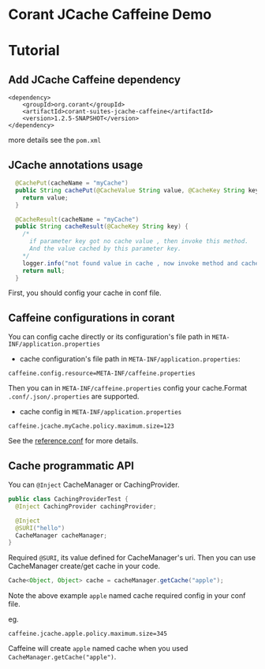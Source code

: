 # Corant JCache Caffeine Demo

# Tutorial
## Add JCache Caffeine dependency
```
<dependency>
    <groupId>org.corant</groupId>
    <artifactId>corant-suites-jcache-caffeine</artifactId>
    <version>1.2.5-SNAPSHOT</version>
</dependency>
```
more details see the `pom.xml`
## JCache annotations usage
```java
  @CachePut(cacheName = "myCache")
  public String cachePut(@CacheValue String value, @CacheKey String key) {
    return value;
  }

  @CacheResult(cacheName = "myCache")
  public String cacheResult(@CacheKey String key) {
    /*
      if parameter key got no cache value , then invoke this method.
      And the value cached by this parameter key.
    */
    logger.info("not found value in cache , now invoke method and cached returned value");
    return null;
  }
```
First, you should config your cache in conf file.
## Caffeine configurations in corant
You can config cache directly or its configuration's file path in `META-INF/application.properties` 
* cache configuration's file path in `META-INF/application.properties`:
```
caffeine.config.resource=META-INF/caffeine.properties
```
Then you can in `META-INF/caffeine.properties` config your cache.Format `.conf/.json/.properties` are supported.
* cache config in `META-INF/application.properties`
```
caffeine.jcache.myCache.policy.maximum.size=123
```
See the [reference.conf](https://github.com/ben-manes/caffeine/blob/master/jcache/src/main/resources/reference.conf) for more details.
## Cache programmatic API
You can `@Inject` CacheManager or CachingProvider.
```java
public class CachingProviderTest {
  @Inject CachingProvider cachingProvider;

  @Inject
  @SURI("hello")
  CacheManager cacheManager;
}
```
Required `@SURI`, its value defined for CacheManager's uri.
Then you can use CacheManager create/get cache in your code.
```java
Cache<Object, Object> cache = cacheManager.getCache("apple");
```
Note the above example `apple` named cache required config in your conf file.

eg.
```
caffeine.jcache.apple.policy.maximum.size=345
```
Caffeine will create `apple` named cache when you used `CacheManager.getCache("apple")`.



